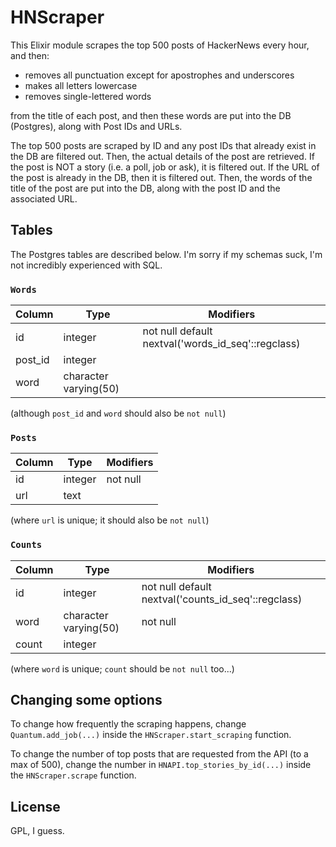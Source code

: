 HNScraper
=========

This Elixir module scrapes the top 500 posts of HackerNews every hour, and then:

- removes all punctuation except for apostrophes and underscores
- makes all letters lowercase
- removes single-lettered words

from the title of each post, and then these words are put into the DB (Postgres), along with Post IDs and URLs.

The top 500 posts are scraped by ID and any post IDs that already exist in the DB are filtered out. Then, the actual details of the post are retrieved. If the post is NOT a story (i.e. a poll, job or ask), it is filtered out. If the URL of the post is already in the DB, then it is filtered out. Then, the words of the title of the post are put into the DB, along with the post ID and the associated URL.

## Tables
The Postgres tables are described below. I'm sorry if my schemas suck, I'm not incredibly experienced with SQL.

### `Words`

 Column  |         Type          |                     Modifiers                      
 ------- | --------------------- | ---------------------------------------------------
 id      | integer               | not null default nextval('words_id_seq'::regclass)
 post_id | integer               | 
 word    | character varying(50) | 

(although `post_id` and `word` should also be `not null`)

### `Posts`

 Column |  Type   | Modifiers 
 ------ | ------- | ----------
 id     | integer | not null
 url    | text    | 

(where `url` is unique; it should also be `not null`)

### `Counts`

 Column |         Type          |                      Modifiers                      
 ------ | --------------------- | ----------------------------------------------------
 id     | integer               | not null default nextval('counts_id_seq'::regclass)
 word   | character varying(50) | not null
 count  | integer               | 

(where `word` is unique; `count` should be `not null` too...)

## Changing some options
To change how frequently the scraping happens, change `Quantum.add_job(...)` inside the `HNScraper.start_scraping` function.

To change the number of top posts that are requested from the API (to a max of 500), change the number in `HNAPI.top_stories_by_id(...)` inside the `HNScraper.scrape` function.

## License
GPL, I guess.
